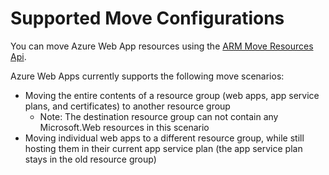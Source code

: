 <properties
	pageTitle="Move Web App Resources to another Resource Group"
	description="Describes the scenarios where you can move Web Apps and Azure Websites from one Resource Group to another."
	services="app-service"
	documentationCenter=""
	authors="ZainRizvi"
	manager="wpickett"
	editor=""/>

<tags
	ms.service="app-service"
	ms.date="10/29/2015"
	wacn.date=""/>
	
# Supported Move Configurations

You can move Azure Web App resources using the [ARM Move Resources Api](/documentation/articles/resource-group-move-resources).

Azure Web Apps currently supports the following move scenarios:

* Moving the entire contents of a resource group (web apps, app service plans, and certificates) to another resource group 
	* Note: The destination resource group can not contain any Microsoft.Web resources in this scenario
* Moving individual web apps to a different resource group, while still hosting them in their current app service plan (the app service plan stays in the old resource group)
